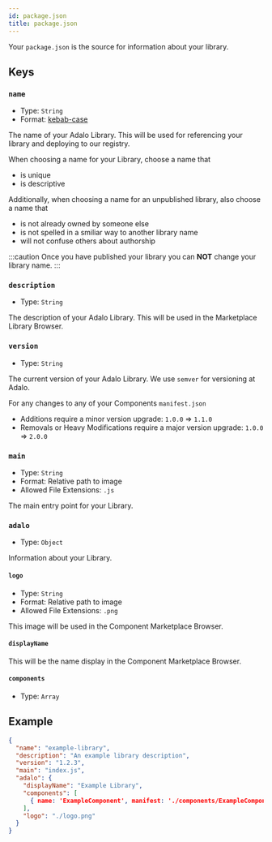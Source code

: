 ```yaml
---
id: package.json
title: package.json
---
```


Your `package.json` is the source for information about your library. 

## Keys

### `name`

- Type: `String`
- Format: [kebab-case](https://en.wiktionary.org/wiki/kebab_case)

The name of your Adalo Library. This will be used for referencing your library and deploying to our registry.

When choosing a name for your Library, choose a name that

- is unique
- is descriptive

Additionally, when choosing a name for an unpublished library, also choose a name that

-  is not already owned by someone else
-  is not spelled in a smiliar way to another library name
-  will not confuse others about authorship

:::caution
Once you have published your library you can **NOT** change your library name.
:::

### `description`

- Type: `String`

The description of your Adalo Library. This will be used in the Marketplace Library Browser.

### `version`

- Type: `String`

The current version of your Adalo Library. We use `semver` for versioning at Adalo.

For any changes to any of your Components `manifest.json`

- Additions require a minor version upgrade: `1.0.0` => `1.1.0`
- Removals or Heavy Modifications require a major version upgrade: `1.0.0` => `2.0.0`

### `main`

- Type: `String`
- Format: Relative path to image
- Allowed File Extensions: `.js`

The main entry point for your Library.

### `adalo`

- Type: `Object`

Information about your Library.

#### `logo`

- Type: `String`
- Format: Relative path to image
- Allowed File Extensions: `.png`

This image will be used in the Component Marketplace Browser.

#### `displayName`

This will be the name display in the Component Marketplace Browser.

#### `components`

- Type: `Array`

## Example

```json
{
  "name": "example-library",
  "description": "An example library description",
  "version": "1.2.3",
  "main": "index.js",
  "adalo": {
    "displayName": "Example Library",
    "components": [
      { name: 'ExampleComponent', manifest: './components/ExampleComponent/manifest.json' }
    ],
    "logo": "./logo.png"
  }
}
```

